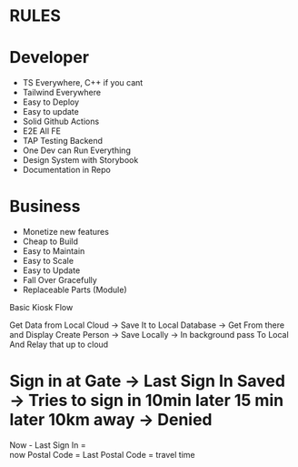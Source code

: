 # RULES

# Developer

- TS Everywhere, C++ if you cant
- Tailwind Everywhere
- Easy to Deploy
- Easy to update
- Solid Github Actions
- E2E All FE
- TAP Testing Backend
- One Dev can Run Everything
- Design System with Storybook
- Documentation in Repo

# Business

- Monetize new features
- Cheap to Build
- Easy to Maintain
- Easy to Scale
- Easy to Update
- Fall Over Gracefully
- Replaceable Parts (Module)

Basic Kiosk Flow

Get Data from Local Cloud -> Save It to Local Database -> Get From there and Display
Create Person -> Save Locally -> In background pass To Local And Relay that up to cloud

# Sign in at Gate -> Last Sign In Saved -> Tries to sign in 10min later 15 min later 10km away -> Denied

Now - Last Sign In =  
now Postal Code = Last Postal Code = travel time
